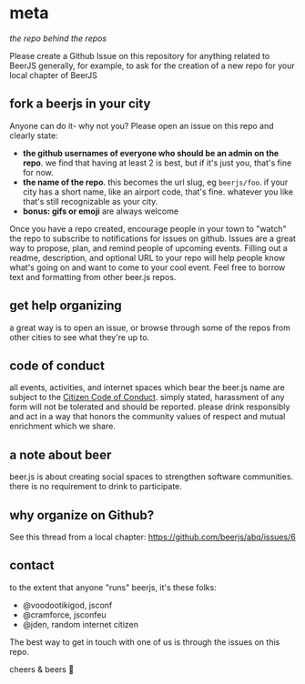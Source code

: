 meta
====
*the repo behind the repos*


Please create a Github Issue on this repository for anything related to BeerJS generally,
for example, to ask for the creation of a new repo for your local chapter of BeerJS

## fork a beerjs in your city

Anyone can do it- why not you? Please open an issue on this repo and clearly state:
- **the github usernames of everyone who should be an admin on the repo**. we find that having at least 2 is best, but if it's just you, that's fine for now.
- **the name of the repo**. this becomes the url slug, eg `beerjs/foo`. if your city has a short name, like an airport code, that's fine. whatever you like that's still recognizable as your city.
- **bonus: gifs or emoji** are always welcome


Once you have a repo created, encourage people in your town to "watch" the repo to subscribe to notifications for issues on github. Issues are a great way to propose, plan, and remind people of upcoming events. Filling out a readme, description, and optional URL to your repo will help people know what's going on and want to come to your cool event. Feel free to borrow text and formatting from other beer.js repos.

## get help organizing

a great way is to open an issue, or browse through some of the repos from other cities to see what they're up to.

## code of conduct

all events, activities, and internet spaces which bear the beer.js name are subject to the [Citizen Code of Conduct](http://citizencodeofconduct.org/). simply stated, harassment of any form will not be tolerated and should be reported. please drink responsibly and act in a way that honors the community values of respect and mutual enrichment which we share.

## a note about beer

beer.js is about creating social spaces to strengthen software communities. there is no requirement to drink to participate.

## why organize on Github?
See this thread from a local chapter: https://github.com/beerjs/abq/issues/6

## contact

to the extent that anyone "runs" beerjs, it's these folks:

- @voodootikigod, jsconf
- @cramforce, jsconfeu
- @jden, random internet citizen

The best way to get in touch with one of us is through the issues on this repo.

cheers & beers :beers:
